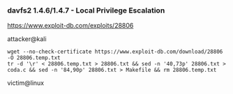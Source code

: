 ### davfs2 1.4.6/1.4.7 - Local Privilege Escalation
https://www.exploit-db.com/exploits/28806

attacker@kali
```
wget --no-check-certificate https://www.exploit-db.com/download/28806 -O 28806.temp.txt
tr -d '\r' < 28806.temp.txt > 28806.txt && sed -n '40,73p' 28806.txt > coda.c && sed -n '84,90p' 28806.txt > Makefile && rm 28806.temp.txt
```

victim@linux
```


```
